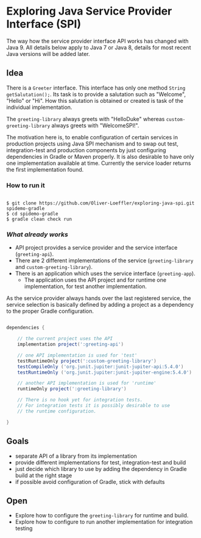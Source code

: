 # Exploring Java Service Provider Interface (SPI)

The way how the service provider interface API works has changed with Java 9.
All details below apply to Java 7 or Java 8, details for most recent Java versions will be added later.

## Idea

There is a ```Greeter``` interface. This interface has only one method ```String getSalutation();```.
Its task is to provide a salutation such as "Welcome", "Hello" or "Hi". How this salutation is obtained or created is task of the individual implementation.

The ```greeting-library``` always greets with "HelloDuke" whereas ```custom-greeting-library``` always greets with "WelcomeSPI!".

The motivation here is, to enable configuration of certain services in production projects using Java SPI mechanism and to swap out test, integration-test and production components by just configuring dependencies in Gradle or Maven properly.
It is also desirable to have only one implementation available at time. Currently the service loader returns the first implementation found.

### How to run it

```shell

$ git clone https://github.com/Oliver-Loeffler/exploring-java-spi.git spidemo-gradle
$ cd spidemo-gradle
$ gradle clean check run

```


### _What already works_

* API project provides a service provider and the service interface  (```greeting-api```).
* There are 2 different implementations of the service (```greeting-library``` and ```custom-greeting-library```).
* There is an application which uses the service interface (```greeting-app```).
  * The application uses the API project and for runtime one implementation, for test 
    another implementation.

As the service provider always hands over the last registered service, the service 
selection is basically defined by adding a project as a dependency to the proper Gradle 
configuration. 

```gradle

dependencies {

    // the current project uses the API
    implementation project(':greeting-api')

    // one API implementation is used for 'test'
    testRuntimeOnly project(':custom-greeting-library') 
    testCompileOnly ('org.junit.jupiter:junit-jupiter-api:5.4.0')
    testRuntimeOnly ('org.junit.jupiter:junit-jupiter-engine:5.4.0')

    // another API implementation is used for 'runtime'
    runtimeOnly project(':greeting-library')

    // There is no hook yet for integration tests.
    // For integration tests it is possibly desirable to use 
    // the runtime configuration.

}

```

## Goals

* separate API of a library from its implementation
* provide different implementations for test, integration-test and build
* just decide which library to use by adding the dependency in Gradle build at the right stage
* if possible avoid configuration of Gradle, stick with defaults

## Open

* Explore how to configure the ```greeting-library``` for runtime and build.
* Explore how to configure to run another implementation for integration testing
